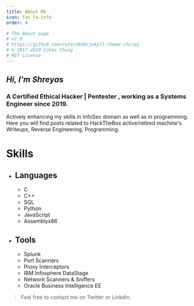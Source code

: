 ```yaml
---
title: About Me
icon: fas fa-info
order: 4

# The About page
# v2.0
# https://github.com/cotes2020/jekyll-theme-chirpy
# © 2017-2019 Cotes Chung
# MIT License
---
```



## **_Hi, I'm Shreyas_**
### A Certified Ethical Hacker | Pentester , working as a Systems Engineer since 2019. 
Actively enhancing my skills in InfoSec domain as well as in programming.
Here you will find posts related to HackTheBox active/retired machine's Writeups, Reverse Engineering, Programming.


# __Skills__
* ## Languages 
    * C
    * C++
    * SQL
    * Python
    * JavaScript
    * Assemblyx86
    

* ## Tools
    * Splunk
    * Port Scanners
    * Proxy Interceptors 
    * IBM Infosphere DataStage
    * Network Scanners & Sniffers
    * Oracle Business Intelligence EE
    


>   Feel free to contact me on Twitter or Linkdin. 
